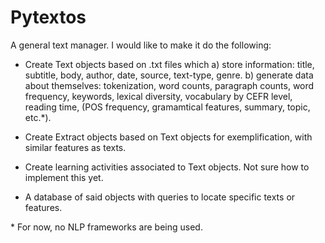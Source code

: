 # Pytextos

A general text manager. I would like to make it do the following:
- Create Text objects based on .txt files which
	a) store information: title, subtitle, body, author, date, source, text-type, genre.
	b) generate data about themselves: tokenization, word counts, paragraph counts, word frequency, keywords, lexical diversity, vocabulary by CEFR level, reading time, (POS frequency, gramamtical features, summary, topic, etc.*).

- Create Extract objects based on Text objects for exemplification, with similar features as texts.

- Create learning activities associated to Text objects. Not sure how to implement this yet.

- A database of said objects with queries to locate specific texts or features.

\* For now, no NLP frameworks are being used.